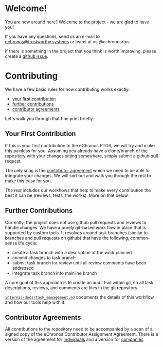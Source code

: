 <!---
eChronos Real-Time Operating System
Copyright (C) 2015  National ICT Australia Limited (NICTA), ABN 62 102 206 173.

This program is free software: you can redistribute it and/or modify
it under the terms of the GNU Affero General Public License as published by
the Free Software Foundation, version 3, provided that these additional
terms apply under section 7:

  No right, title or interest in or to any trade mark, service mark, logo
  or trade name of of National ICT Australia Limited, ABN 62 102 206 173
  ("NICTA") or its licensors is granted. Modified versions of the Program
  must be plainly marked as such, and must not be distributed using
  "eChronos" as a trade mark or product name, or misrepresented as being
  the original Program.

This program is distributed in the hope that it will be useful,
but WITHOUT ANY WARRANTY; without even the implied warranty of
MERCHANTABILITY or FITNESS FOR A PARTICULAR PURPOSE.  See the
GNU Affero General Public License for more details.

You should have received a copy of the GNU Affero General Public License
along with this program.  If not, see <http://www.gnu.org/licenses/>.

@TAG(NICTA_DOC_AGPL)
  -->

# Welcome!

You are new around here?
Welcome to the project - we are glad to have you!

If you have any questions, send us an e-mail to echronos@trustworthy.systems or tweet at us @echronosrtos.

If there is something in the project that you think is worth improving, please create a [github issue](https://github.com/echronos/echronos/issues).

# Contributing

We have a few basic rules for how contributing works exactly:

- [your first contribution](#your-first-contribution)
- [further contributions](#further-contributions)
- [contributor agreements](#contributor-agreements)

Let's walk you through that fine print briefly.

## Your First Contribution

If this is your first contribution to the eChronos RTOS, we will try and make this painless for you.
Assuming you already have a clone/branch of the repository with your changes sitting somewhere, simply submit a github pull request.

The only snag is the [contributor agreement](#contributor-agreements) which we need to be able to integrate your changes.
We will sort out and walk you through the rest to make this easy for you.

_The rest_ includes our workflows that help to make every contribution the best it can be (reviews, tests, the works).
More on that below.

## Further Contributions

Currently, the project does not use github pull requests and reviews to handle changes.
We have a purely git-based work flow in place that is supported by custom tools.
It revolves around task branches (similar to branches and pull requests on github) that have the following, common-sense life cycle:

- create a task branch with a description of the work planned
- commit changes to task branch
- submit task branch for review until all review comments have been addressed
- integrate task branch into mainline branch

A core goal of this approach is to create an audit trail within git, so all task descriptions, reviews, and comments are files in the git repository.

[`internal-docs/task_management.md`](internal-docs/task_management.md) documents the details of this workflow and how our tools help with it.

## Contributor Agreements

All contributions to the repository need to be accompanied by a scan of a signed copy of the eChronos Contributor Assignment Agreement.
There is a version of the agreement for [individuals](https://ssrg.nicta.com.au/projects/TS/echronos/CAA-individual.pdf) and a version for [companies](https://ssrg.nicta.com.au/projects/TS/echronos/CAA-entity.pdf).
